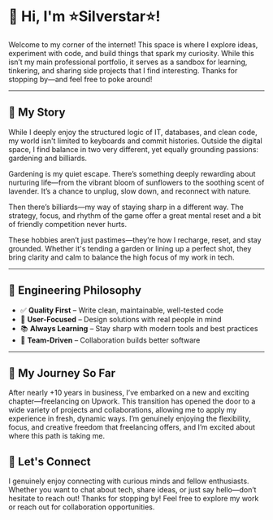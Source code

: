 # 👋 Hi, I'm ⭐Silverstar⭐!

Welcome to my corner of the internet!
This space is where I explore ideas, experiment with code, and build things that spark my curiosity. While this isn’t my main professional portfolio, it serves as a sandbox for learning, tinkering, and sharing side projects that I find interesting. Thanks for stopping by—and feel free to poke around!

---

## 🧠 My Story
While I deeply enjoy the structured logic of IT, databases, and clean code, my world isn't limited to keyboards and commit histories. Outside the digital space, I find balance in two very different, yet equally grounding passions: gardening and billiards.

Gardening is my quiet escape. There’s something deeply rewarding about nurturing life—from the vibrant bloom of sunflowers to the soothing scent of lavender. It’s a chance to unplug, slow down, and reconnect with nature.

Then there’s billiards—my way of staying sharp in a different way. The strategy, focus, and rhythm of the game offer a great mental reset and a bit of friendly competition never hurts.

These hobbies aren’t just pastimes—they’re how I recharge, reset, and stay grounded. Whether it's tending a garden or lining up a perfect shot, they bring clarity and calm to balance the high focus of my work in tech.

---

## 🧩 Engineering Philosophy

- ✅ **Quality First** – Write clean, maintainable, well-tested code  
- 🎯 **User-Focused** – Design solutions with real people in mind  
- 📚 **Always Learning** – Stay sharp with modern tools and best practices  
- 🤝 **Team-Driven** – Collaboration builds better software  

---

## 🚀 My Journey So Far 

After nearly +10 years in business, I’ve embarked on a new and exciting chapter—freelancing on Upwork. This transition has opened the door to a wide variety of projects and collaborations, allowing me to apply my experience in fresh, dynamic ways. I’m genuinely enjoying the flexibility, focus, and creative freedom that freelancing offers, and I’m excited about where this path is taking me.

## 🤝 Let's Connect

I genuinely enjoy connecting with curious minds and fellow enthusiasts. Whether you want to chat about tech, share ideas, or just say hello—don’t hesitate to reach out!
Thanks for stopping by! Feel free to explore my work or reach out for collaboration opportunities.
